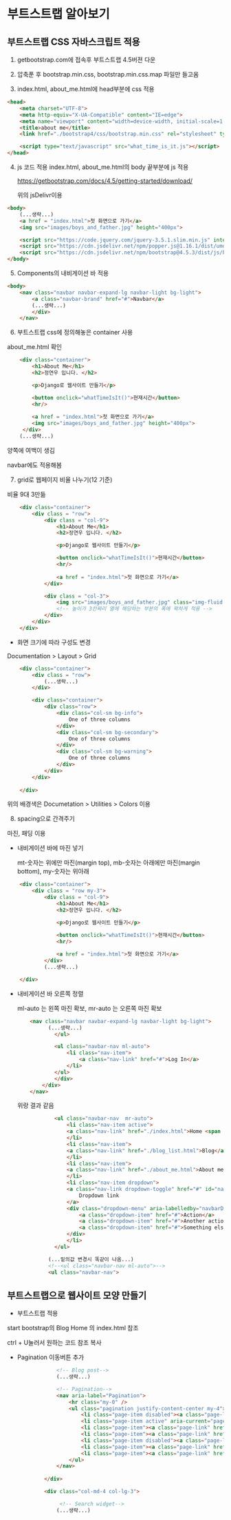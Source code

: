 # 부트스트랩 알아보기

## 부트스트랩 CSS 자바스크립트 적용

1. getbootstrap.com에 접속후 부트스트랩 4.5버젼 다운

   

2. 압축푼 후 bootstrap.min.css, bootstrap.min.css.map 파일만 들고옴



3. index.html, about_me.html에 head부분에 css 적용

```html
<head>
    <meta charset="UTF-8">
    <meta http-equiv="X-UA-Compatible" content="IE=edge">
    <meta name="viewport" content="width=device-width, initial-scale=1.0">
    <title>about me</title>
    <link href="./bootstrap4/css/bootstrap.min.css" rel="stylesheet" type="text/css">

    <script type="text/javascript" src="what_time_is_it.js"></script>
</head>
```



4. js 코드 적용 index.html, about_me.html의 body 끝부분에 js 적용

   https://getbootstrap.com/docs/4.5/getting-started/download/

   위의 jsDelivr이용

```html
<body>
	(...생략...)
    <a href = "index.html">첫 화면으로 가기</a>
    <img src="images/boys_and_father.jpg" height="400px">

    <script src="https://code.jquery.com/jquery-3.5.1.slim.min.js" integrity="sha384-DfXdz2htPH0lsSSs5nCTpuj/zy4C+OGpamoFVy38MVBnE+IbbVYUew+OrCXaRkfj" crossorigin="anonymous"></script>
    <script src="https://cdn.jsdelivr.net/npm/popper.js@1.16.1/dist/umd/popper.min.js" integrity="sha384-9/reFTGAW83EW2RDu2S0VKaIzap3H66lZH81PoYlFhbGU+6BZp6G7niu735Sk7lN" crossorigin="anonymous"></script>
    <script src="https://cdn.jsdelivr.net/npm/bootstrap@4.5.3/dist/js/bootstrap.min.js" integrity="sha384-w1Q4orYjBQndcko6MimVbzY0tgp4pWB4lZ7lr30WKz0vr/aWKhXdBNmNb5D92v7s" crossorigin="anonymous"></script>
</body>
```



5. Components의 내비게이션 바 적용

```html
<body>
    <nav class="navbar navbar-expand-lg navbar-light bg-light">
        <a class="navbar-brand" href="#">Navbar</a>
      	(...생략...)
        </div>
    </nav>
```



6. 부트스트랩 css에 정의해놓은 container 사용

about_me.html 확인

```html
    <div class="container">
        <h1>About Me</h1>
        <h2>정연우 입니다. </h2>

        <p>Django로 웹사이트 만들기</p>

        <button onclick="whatTimeIsIt()">현재시간</button>
        <hr/>
        
        <a href = "index.html">첫 화면으로 가기</a>
        <img src="images/boys_and_father.jpg" height="400px">
	 </div>
    (...생략...)
```

양쪽에 여백이 생김



navbar에도 적용해봄



7. grid로 웹페이지 비율 나누기(12 기준)

비율 9대 3만듦

```html
    <div class="container">
        <div class = "row">
            <div class = "col-9">
                <h1>About Me</h1>
                <h2>정연우 입니다. </h2>

                <p>Django로 웹사이트 만들기</p>

                <button onclick="whatTimeIsIt()">현재시간</button>
                <hr/>
                
                <a href = "index.html">첫 화면으로 가기</a>
            </div>

            <div class = "col-3">
                <img src="images/boys_and_father.jpg" class="img-fluid w-100">
                <!-- 높이가 3칸짜리 열에 해당하는 부분의 폭에 꽉차게 적용 -->
            </div>
        </div>
    </div>
```



- 화면 크기에 따라 구성도 변경

Documentation > Layout > Grid

```html
    <div class="container">
        <div class = "row">
			(...생략...)
        </div>

        <div class="container">
            <div class="row">
                <div class="col-sm bg-info">
                    One of three columns
                </div>
                <div class="col-sm bg-secondary">
                    One of three columns
                </div>
                <div class="col-sm bg-warning">
                    One of three columns
                </div>
            </div>
        </div>
        
    </div>

```

위의 배경색은 Documetation > Utilities > Colors 이용



8. spacing으로 간격주기

마진, 패딩 이용



- 내비게이션 바에 마진 넣기

  mt-숫자는 위에만 마진(margin top), mb-숫자는 아래에만 마진(margin bottom), my-숫자는 위아래

```html
    <div class="container">
        <div class = "row my-3">
            <div class = "col-9">
                <h1>About Me</h1>
                <h2>정연우 입니다. </h2>

                <p>Django로 웹사이트 만들기</p>

                <button onclick="whatTimeIsIt()">현재시간</button>
                <hr/>
                
                <a href = "index.html">첫 화면으로 가기</a>
            </div>
			(...생략...)

    </div>
```



- 내비게이션 바 오른쪽 정렬

  ml-auto 는 왼쪽 마진 확보, mr-auto 는 오른쪽 마진 확보

  ```html
      <nav class="navbar navbar-expand-lg navbar-light bg-light">
  			(...생략...)
              </ul>
  
              <ul class="navbar-nav ml-auto">
                  <li class="nav-item">
                      <a class="nav-link" href="#">Log In</a>
                  </li>
              </ul>
              </div>
          </div>
      </nav>
  ```

  위랑 결과 같음

  ```html
              <ul class="navbar-nav  mr-auto">
                  <li class="nav-item active">
                  <a class="nav-link" href="./index.html">Home <span class="sr-only">(current)</span></a>
                  </li>
                  <li class="nav-item">
                  <a class="nav-link" href="./blog_list.html">Blog</a>
                  </li>
                  <li class="nav-item">
                  <a class="nav-link" href="./about_me.html">About me</a>
                  </li>
                  <li class="nav-item dropdown">
                  <a class="nav-link dropdown-toggle" href="#" id="navbarDropdownMenuLink" role="button" data-toggle="dropdown" aria-haspopup="true" aria-expanded="false">
                      Dropdown link
                  </a>
                  <div class="dropdown-menu" aria-labelledby="navbarDropdownMenuLink">
                      <a class="dropdown-item" href="#">Action</a>
                      <a class="dropdown-item" href="#">Another action</a>
                      <a class="dropdown-item" href="#">Something else here</a>
                  </div>
                  </li>
              </ul>
  
  			(...밑의값 변경시 똑같이 나옴...)
  			<!--<ul class="navbar-nav ml-auto">-->
  			<ul class="navbar-nav">
  ```





## 부트스트랩으로 웹사이트 모양 만들기

- 부트스트랩 적용

start bootstrap의 Blog Home 의 index.html 참조

ctrl + U눌러서 원하는 코드 참조 복사





- Pagination 이동버튼 추가

```html
                <!-- Blog post-->
				(...생략...)

                <!-- Pagination-->
                <nav aria-label="Pagination">
                    <hr class="my-0" />
                    <ul class="pagination justify-content-center my-4">
                        <li class="page-item disabled"><a class="page-link" href="#" tabindex="-1" aria-disabled="true">Newer</a></li>
                        <li class="page-item active" aria-current="page"><a class="page-link" href="#!">1</a></li>
                        <li class="page-item"><a class="page-link" href="#!">2</a></li>
                        <li class="page-item"><a class="page-link" href="#!">3</a></li>
                        <li class="page-item disabled"><a class="page-link" href="#!">...</a></li>
                        <li class="page-item"><a class="page-link" href="#!">15</a></li>
                        <li class="page-item"><a class="page-link" href="#!">Older</a></li>
                    </ul>
                </nav>
                
            </div>

            <div class="col-md-4 col-lg-3">

                 <!-- Search widget-->
                (...생략...)
```

